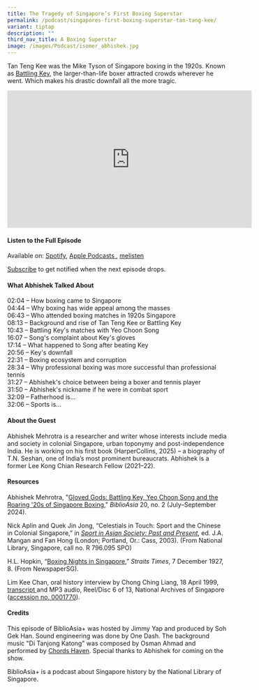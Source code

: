 ```yaml
---
title: The Tragedy of Singapore’s First Boxing Superstar
permalink: /podcast/singapores-first-boxing-superstar-tan-tang-kee/
variant: tiptap
description: ""
third_nav_title: A Boxing Superstar
image: /images/Podcast/isomer_abhishek.jpg
---
```

<p>Tan Teng Kee was the Mike Tyson of Singapore boxing in the 1920s. Known
as <a href="https://biblioasia.nlb.gov.sg/vol-20/issue-2/jul-sep-2024/singapore-boxing-battling-key-yeo-choon-song/" rel="noopener noreferrer nofollow" target="_blank">Battling Key</a>,
the larger-than-life boxer attracted crowds wherever he went. Which makes
his drastic&nbsp;downfall&nbsp;all the more tragic.</p>
<div class="iframe-wrapper">
<iframe height="315" width="560" allowfullscreen="true" frameborder="0" src="https://www.youtube.com/embed/mGhJA7lWmFQ?si=K2OXjrAZ0oWynmmQ"></iframe>
</div>
<h4><strong>Listen to the Full Episode</strong></h4>
<p>Available on: <a href="https://open.spotify.com/episode/1CtCj8pMYp33OOlQiz7eTG" rel="noopener noreferrer nofollow" target="_blank"><u>Spotify</u></a>,
<a href="https://podcasts.apple.com/us/podcast/the-tragedy-of-singapores-first-boxing-superstar/id1688142751?i=1000652812814" rel="noopener noreferrer nofollow" target="_blank"><u>Apple Podcasts </u>
</a>, <a href="https://www.melisten.sg/podcast/playlist/BiblioAsia%2B-2115156/The-Tragedy-of-Singapore%E2%80%99s-First-Boxing-Superstar-2400186" rel="noopener noreferrer nofollow" target="_blank"><u>melisten</u></a>
</p>
<p><a href="https://open.spotify.com/show/66PYiIthr1KqQhJ82XH4DN" rel="noopener noreferrer nofollow" target="_blank"><u>Subscribe</u></a> to
get notified when the next episode drops.</p>
<p></p>
<h4><strong>What Abhishek Talked About</strong></h4>
<p>02:04 – How boxing came to Singapore
<br>04:44 – Why boxing has wide appeal among the masses
<br>06:43 – Who attended boxing matches in 1920s Singapore
<br>08:13 – Background and rise of Tan Teng Kee or Battling Key
<br>10:43 – Battling Key's matches with Yeo Choon Song
<br>16:07 – Song's complaint about Key's gloves
<br>17:14 – What happened to Song after beating Key
<br>20:56 – Key's downfall
<br>22:31 – Boxing ecosystem and corruption
<br>28:34 – Why professional boxing was more successful than professional
tennis
<br>31:27 – Abhishek's choice between being a boxer and tennis player
<br>31:50 – Abhishek's nickname if he were in combat sport
<br>32:09 – Fatherhood is...
<br>32:06 – Sports is...</p>
<p></p>
<h4><strong>About the Guest</strong></h4>
<p>Abhishek Mehrotra&nbsp;is a researcher and writer whose interests include
media and society in colonial Singapore, urban toponymy and post-independence
India. He is working on his first book (HarperCollins, 2025) – a biography
of T.N. Seshan, one of India’s most prominent bureaucrats. Abhishek is
a former Lee Kong Chian Research Fellow (2021–22).</p>
<p></p>
<h4><strong>Resources</strong></h4>
<p>Abhishek Mehrotra, "<a href="/vol-20/issue-2/jul-sep-2024/singapore-boxing-battling-key-yeo-choon-song/" rel="noopener noreferrer nofollow" target="_blank">Gloved Gods: Battling Key, Yeo Choon Song and the Roaring '20s of Singapore Boxing</a>," <em>BiblioAsia</em> 20,
no. 2 (July–September 2024).</p>
<p></p>
<p>Nick Aplin and Quek Jin Jong, “Celestials in Touch: Sport and the Chinese
in Colonial Singapore,” in <em><a href="https://eservice.nlb.gov.sg/redir/itemdetails?bid=12328575" rel="noopener noreferrer nofollow" target="_blank"><u>Sport in Asian Society: Past and Present</u></a></em>,
ed. J.A. Mangan and Fan Hong (London; Portland, Or.: Cass, 2003). (From
National Library, Singapore, call no. R 796.095 SPO)&nbsp;</p>
<p></p>
<p>H.L. Hopkin, “<a href="https://eresources.nlb.gov.sg/newspapers/digitised/article/straitstimes19271207-1.2.32" rel="noopener noreferrer nofollow" target="_blank"><u>Boxing Nights in Singapore</u></a>,” <em>Straits Times</em>,
7 December 1927, 8. (From NewspaperSG).</p>
<p></p>
<p>Lim Kee Chan, oral history interview by Chong Ching Liang, 18 April 1999,
<a href="https://www.nas.gov.sg/archivesonline/flipviewer/publish/f/f396ab09-115f-11e3-83d5-0050568939ad-OHC001770_006/web/html5/index.html" rel="noopener noreferrer nofollow" target="_blank"><u>transcript</u> 
</a>and MP3 audio, Reel/Disc 6 of 13, National Archives of Singapore (<a href="https://www.nas.gov.sg/archivesonline/oral_history_interviews/interview/001770" rel="noopener noreferrer nofollow" target="_blank"><u>accession no. 0001770</u></a>).</p>
<p></p>
<h4><strong>Credits</strong></h4>
<p>This episode of BiblioAsia+ was hosted by Jimmy Yap and produced by Soh
Gek Han. Sound engineering was done by One Dash. The background music "Di
Tanjong Katong" was composed by Osman Ahmad and performed by&nbsp;<a href="https://www.youtube.com/watch?v=uA2v7ka5TAI" rel="noopener noreferrer" target="_blank"><u>Chords Haven</u></a>.
Special thanks to Abhishek for coming on the show.</p>
<p>BiblioAsia+ is a podcast about Singapore history by the National Library
of Singapore.</p>
<p></p>